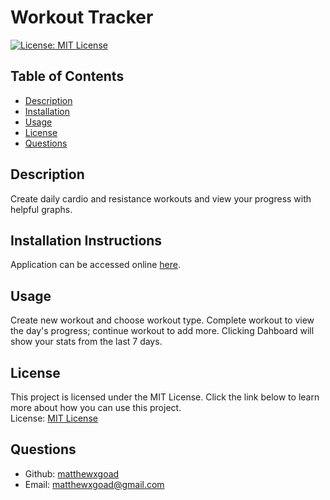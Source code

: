 # Workout Tracker

[![License: MIT License](https://img.shields.io/badge/License-MIT-yellow.svg)](https://opensource.org/licenses/MIT)

## Table of Contents
- [Description](#description)
- [Installation](#installation)
- [Usage](#usage)
- [License](#license)
- [Questions](#questions)

## Description

Create daily cardio and resistance workouts and view your progress with helpful graphs.

## Installation Instructions

Application can be accessed online [here](#). 

## Usage

Create new workout and choose workout type. Complete workout to view the day's progress; continue workout to add more. Clicking Dahboard will show your stats from the last 7 days. 

## License 

This project is licensed under the MIT License. Click the link below to learn more about how you can use this project.  
License: [MIT License](https://opensource.org/licenses/MIT)

## Questions

* Github: [matthewxgoad](https://github.com/matthewxgoad)  
* Email: [matthewxgoad@gmail.com](mailto:matthewxgoad@gmail.com)
